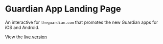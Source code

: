 Guardian App Landing Page
===============

An interactive for `theguardian.com` that promotes the new Guardian apps for iOS and Android.

View the [live version](http://www.theguardian.com/global/ng-interactive/2014/may/29/-sp-the-guardian-app-for-ios-and-android)
